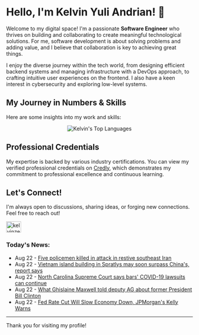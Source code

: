 # Hello, I'm Kelvin Yuli Andrian! 👋

Welcome to my digital space! I'm a passionate **Software Engineer** who thrives on building and collaborating to create meaningful technological solutions. For me, software development is about solving problems and adding value, and I believe that collaboration is key to achieving great things.

I enjoy the diverse journey within the tech world, from designing efficient backend systems and managing infrastructure with a DevOps approach, to crafting intuitive user experiences on the frontend. I also have a keen interest in cybersecurity and exploring low-level systems.

## My Journey in Numbers & Skills

Here are some insights into my work and skills:

<p align="center">
  <img src="https://github-readme-stats.vercel.app/api/top-langs/?username=kelvinzer0&layout=compact&theme=radical" alt="Kelvin's Top Languages" />
</p>

## Professional Credentials

My expertise is backed by various industry certifications. You can view my verified professional credentials on [Credly](https://www.credly.com/users/kelvin-yuli-andrian/badges), which demonstrates my commitment to professional excellence and continuous learning.

## Let's Connect!

I'm always open to discussions, sharing ideas, or forging new connections. Feel free to reach out!

<p align="left">
    <a href="https://linkedin.com/in/kelvinzero" target="blank"><img align="center" src="https://cdn.jsdelivr.net/npm/simple-icons@3.0.1/icons/linkedin.svg" alt="kelvinzero" height="30" width="40" /></a>
</p>

### Today's News:

<!-- feed start -->
- Aug 22 - [Five policemen killed in attack in restive southeast Iran](https://www.yahoo.com/news/articles/five-policemen-killed-attack-restive-205335094.html)
- Aug 22 - [Vietnam island building in Spratlys may soon surpass China's, report says](https://www.yahoo.com/news/articles/vietnam-island-building-spratlys-may-204550371.html)
- Aug 22 - [North Carolina Supreme Court says bars' COVID-19 lawsuits can continue](https://www.yahoo.com/news/articles/north-carolina-supreme-court-says-204036036.html)
- Aug 22 - [What Ghislaine Maxwell told deputy AG about former President Bill Clinton](https://www.yahoo.com/news/articles/ghislaine-maxwell-told-deputy-ag-202000641.html)
- Aug 22 - [Fed Rate Cut Will Slow Economy Down, JPMorgan's Kelly Warns](https://finance.yahoo.com/video/fed-rate-cut-slow-economy-200302414.html)
<!-- feed end -->

---

Thank you for visiting my profile!
